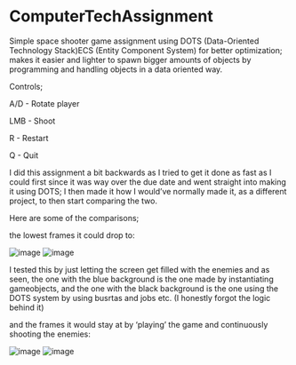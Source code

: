 # ComputerTechAssignment
Simple space shooter game assignment using DOTS (Data-Oriented Technology Stack)ECS (Entity Component System) for better optimization; makes it easier and lighter to spawn bigger amounts of objects by programming and handling objects in a data oriented way.

Controls;

A/D - Rotate player

LMB - Shoot

R - Restart

Q - Quit


I did this assignment a bit backwards as I tried to get it done as fast as I could first since it was way over the due date and went straight into making it using DOTS; I then made it how I would’ve normally made it, as a different project, to then start comparing the two.

Here are some of the comparisons;

the lowest frames it could drop to:

![image](https://github.com/banditowo/ComputerTechAssignment/assets/105817022/ce3f7b16-c444-4b7b-9cb4-42a814a583b4)
![image](https://github.com/banditowo/ComputerTechAssignment/assets/105817022/b7b6249d-2965-4f1e-ad2e-be80473d7e70)

I tested this by just letting the screen get filled with the enemies and as seen, the one with the blue background is the one made by instantiating gameobjects, and the one with the black background is the one using the DOTS system by using busrtas and jobs etc. (I honestly forgot the logic behind it)

and the frames it would stay at by ‘playing’ the game and continuously shooting the enemies:

![image](https://github.com/banditowo/ComputerTechAssignment/assets/105817022/6148c7de-6d01-4071-a21c-c6c609c00f3d)
![image](https://github.com/banditowo/ComputerTechAssignment/assets/105817022/3fca8804-f41d-4ef8-af1c-706fa9ce5d9c)


 
